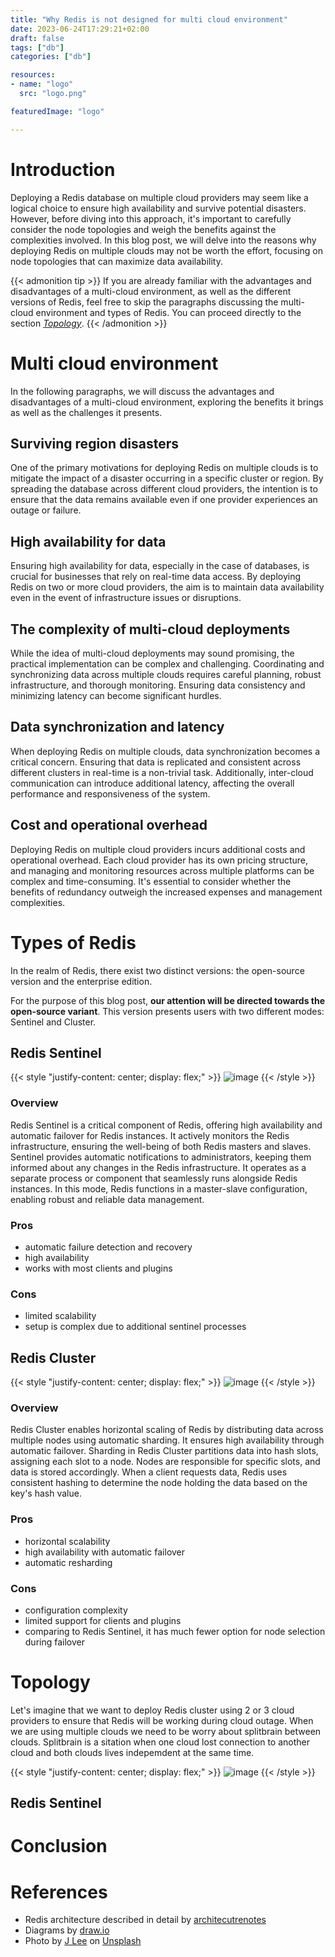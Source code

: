 ```yaml
---
title: "Why Redis is not designed for multi cloud environment"
date: 2023-06-24T17:29:21+02:00
draft: false
tags: ["db"]
categories: ["db"]

resources:
- name: "logo"
  src: "logo.png"

featuredImage: "logo"

---
```

# Introduction
Deploying a Redis database on multiple cloud providers may seem like a logical choice to ensure high availability and survive potential disasters. 
However, before diving into this approach, it's important to carefully consider the node topologies and weigh the benefits against the complexities involved. 
In this blog post, we will delve into the reasons why deploying Redis on multiple clouds may not be worth the effort, focusing on node topologies that can maximize data availability.

{{< admonition tip >}}
If you are already familiar with the advantages and disadvantages of a multi-cloud environment, as well as the different versions of Redis, feel free to skip the paragraphs discussing the multi-cloud environment and types of Redis. 
You can proceed directly to the section _[Topology](#topology)_.
{{< /admonition >}}

# Multi cloud environment
In the following paragraphs, we will discuss the advantages and disadvantages of a multi-cloud environment, exploring the benefits it brings as well as the challenges it presents.

## Surviving region disasters
One of the primary motivations for deploying Redis on multiple clouds is to mitigate the impact of a disaster occurring in a specific cluster or region. 
By spreading the database across different cloud providers, the intention is to ensure that the data remains available even if one provider experiences an outage or failure.

## High availability for data
Ensuring high availability for data, especially in the case of databases, is crucial for businesses that rely on real-time data access. 
By deploying Redis on two or more cloud providers, the aim is to maintain data availability even in the event of infrastructure issues or disruptions.

## The complexity of multi-cloud deployments
While the idea of multi-cloud deployments may sound promising, the practical implementation can be complex and challenging. 
Coordinating and synchronizing data across multiple clouds requires careful planning, robust infrastructure, and thorough monitoring. 
Ensuring data consistency and minimizing latency can become significant hurdles.

## Data synchronization and latency
When deploying Redis on multiple clouds, data synchronization becomes a critical concern. 
Ensuring that data is replicated and consistent across different clusters in real-time is a non-trivial task. 
Additionally, inter-cloud communication can introduce additional latency, affecting the overall performance and responsiveness of the system.

## Cost and operational overhead
Deploying Redis on multiple cloud providers incurs additional costs and operational overhead. 
Each cloud provider has its own pricing structure, and managing and monitoring resources across multiple platforms can be complex and time-consuming. 
It's essential to consider whether the benefits of redundancy outweigh the increased expenses and management complexities.

# Types of Redis
In the realm of Redis, there exist two distinct versions: the open-source version and the enterprise edition. 

For the purpose of this blog post, **our attention will be directed towards the open-source variant**. 
This version presents users with two different modes: Sentinel and Cluster.

## Redis Sentinel
{{< style "justify-content: center; display: flex;" >}}
![image](./redis-sentinel.drawio.svg)
{{< /style >}}

### Overview 
Redis Sentinel is a critical component of Redis, offering high availability and automatic failover for Redis instances. 
It actively monitors the Redis infrastructure, ensuring the well-being of both Redis masters and slaves. 
Sentinel provides automatic notifications to administrators, keeping them informed about any changes in the Redis infrastructure. 
It operates as a separate process or component that seamlessly runs alongside Redis instances. 
In this mode, Redis functions in a master-slave configuration, enabling robust and reliable data management.

### Pros
- automatic failure detection and recovery
- high availability
- works with most clients and plugins

### Cons
- limited scalability
- setup is complex due to additional sentinel processes

## Redis Cluster
{{< style "justify-content: center; display: flex;" >}}
![image](./redis-cluster.drawio.svg)
{{< /style >}}

### Overview
Redis Cluster enables horizontal scaling of Redis by distributing data across multiple nodes using automatic sharding. 
It ensures high availability through automatic failover. 
Sharding in Redis Cluster partitions data into hash slots, assigning each slot to a node. 
Nodes are responsible for specific slots, and data is stored accordingly. 
When a client requests data, Redis uses consistent hashing to determine the node holding the data based on the key's hash value.

### Pros
- horizontal scalability
- high availability with automatic failover
- automatic resharding

### Cons
- configuration complexity
- limited support for clients and plugins
- comparing to Redis Sentinel, it has much fewer option for node selection during failover

# Topology

Let's imagine that we want to deploy Redis cluster using 2 or 3 cloud providers to ensure that Redis will be working during cloud outage.
When we are using multiple clouds we need to be worry about splitbrain between clouds. 
Splitbrain is a sitation when one cloud lost connection to another cloud and both clouds lives indepemdent at the same time.

{{< style "justify-content: center; display: flex;" >}}
![image](./redis-splitbrain.drawio.svg)
{{< /style >}}

## Redis Sentinel




# Conclusion 



# References
- Redis architecture described in detail by [architecutrenotes](https://architecturenotes.co/redis)
- Diagrams by [draw.io](https://draw.io)
- Photo by [J Lee](https://unsplash.com/@babybluecat?utm_source=unsplash&utm_medium=referral&utm_content=creditCopyText") on [Unsplash](https://unsplash.com/photos/YTV-GHH9VpQ?utm_source=unsplash&utm_medium=referral&utm_content=creditCopyText")
  